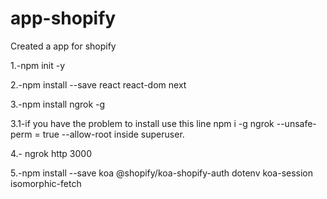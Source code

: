 # app-shopify
Created a app for shopify

1.-npm init -y

2.-npm install --save react react-dom next

3.-npm install ngrok -g 

3.1-if you have the problem to install use this line npm i -g ngrok --unsafe-perm = true --allow-root inside superuser.

4.- ngrok http 3000

5.-npm install --save koa @shopify/koa-shopify-auth dotenv koa-session isomorphic-fetch






